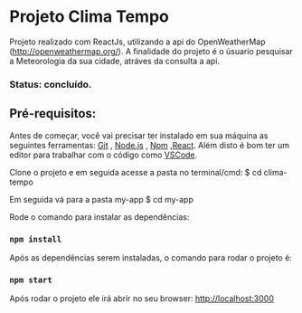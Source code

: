 # Projeto Clima Tempo 

Projeto realizado com ReactJs, utilizando a api do OpenWeatherMap (http://openweathermap.org/). A finalidade do projeto é o úsuario pesquisar a Meteorologia da sua cidade, atráves da consulta a api.

### Status: concluído.

## Pré-requisitos:

Antes de começar, você vai precisar ter instalado em sua máquina as seguintes ferramentas:
[Git](https://git-scm.com) , [Node.js](https://nodejs.org/en/) , [Npm](https://www.npmjs.com/) ,[React](https://pt-br.reactjs.org/). 
Além disto é bom ter um editor para trabalhar com o código como [VSCode](https://code.visualstudio.com/).

Clone o projeto e em seguida acesse a pasta no terminal/cmd:
$ cd clima-tempo

Em seguida vá para a pasta my-app
$ cd my-app

Rode o comando para instalar as dependências:

### `npm install`

Após as dependências serem instaladas, o comando para rodar o projeto é:

### `npm start`

Após rodar o projeto ele irá abrir no seu browser:
[http://localhost:3000](http://localhost:3000)

